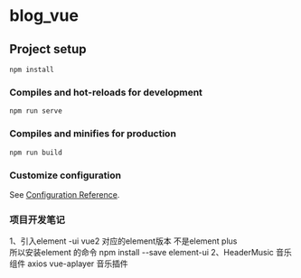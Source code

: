 # blog_vue

## Project setup
```
npm install
```

### Compiles and hot-reloads for development
```
npm run serve
```

### Compiles and minifies for production
```
npm run build
```

### Customize configuration
See [Configuration Reference](https://cli.vuejs.org/config/).

###  项目开发笔记
1、引入element -ui
   vue2 对应的element版本 不是element plus  
   所以安装element 的命令 npm install --save element-ui
2、HeaderMusic  音乐组件
   axios
   vue-aplayer  音乐插件